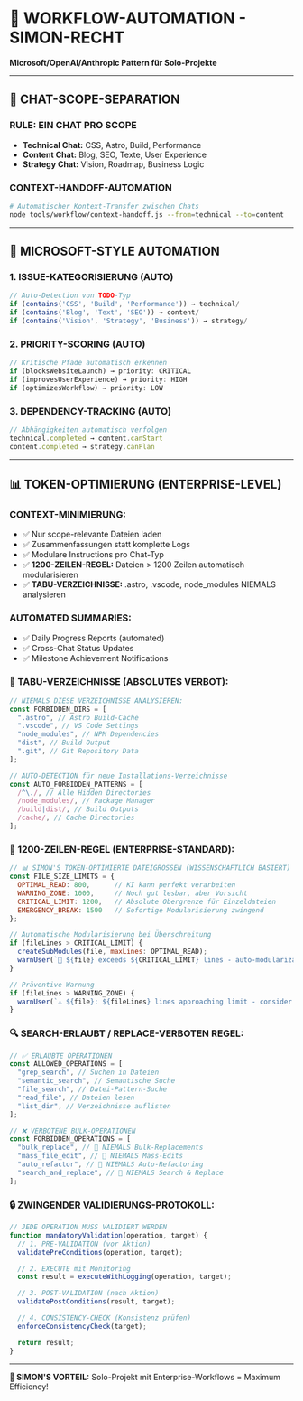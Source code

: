 # 🔄 WORKFLOW-AUTOMATION - SIMON-RECHT

**Microsoft/OpenAI/Anthropic Pattern für Solo-Projekte**

---

## 🎯 **CHAT-SCOPE-SEPARATION**

### **RULE: EIN CHAT PRO SCOPE**

- **Technical Chat:** CSS, Astro, Build, Performance
- **Content Chat:** Blog, SEO, Texte, User Experience
- **Strategy Chat:** Vision, Roadmap, Business Logic

### **CONTEXT-HANDOFF-AUTOMATION**

```bash
# Automatischer Kontext-Transfer zwischen Chats
node tools/workflow/context-handoff.js --from=technical --to=content
```

---

## 🤖 **MICROSOFT-STYLE AUTOMATION**

### **1. ISSUE-KATEGORISIERUNG (AUTO)**

```javascript
// Auto-Detection von TODO-Typ
if (contains('CSS', 'Build', 'Performance')) → technical/
if (contains('Blog', 'Text', 'SEO')) → content/
if (contains('Vision', 'Strategy', 'Business')) → strategy/
```

### **2. PRIORITY-SCORING (AUTO)**

```javascript
// Kritische Pfade automatisch erkennen
if (blocksWebsiteLaunch) → priority: CRITICAL
if (improvesUserExperience) → priority: HIGH
if (optimizesWorkflow) → priority: LOW
```

### **3. DEPENDENCY-TRACKING (AUTO)**

```javascript
// Abhängigkeiten automatisch verfolgen
technical.completed → content.canStart
content.completed → strategy.canPlan
```

---

## 📊 **TOKEN-OPTIMIERUNG (ENTERPRISE-LEVEL)**

### **CONTEXT-MINIMIERUNG:**

- ✅ Nur scope-relevante Dateien laden
- ✅ Zusammenfassungen statt komplette Logs
- ✅ Modulare Instructions pro Chat-Typ
- ✅ **1200-ZEILEN-REGEL:** Dateien > 1200 Zeilen automatisch modularisieren
- ✅ **TABU-VERZEICHNISSE:** .astro, .vscode, node_modules NIEMALS analysieren

### **AUTOMATED SUMMARIES:**

- ✅ Daily Progress Reports (automated)
- ✅ Cross-Chat Status Updates
- ✅ Milestone Achievement Notifications

### **🚨 TABU-VERZEICHNISSE (ABSOLUTES VERBOT):**

```javascript
// NIEMALS DIESE VERZEICHNISSE ANALYSIEREN:
const FORBIDDEN_DIRS = [
  ".astro", // Astro Build-Cache
  ".vscode", // VS Code Settings
  "node_modules", // NPM Dependencies
  "dist", // Build Output
  ".git", // Git Repository Data
];

// AUTO-DETECTION für neue Installations-Verzeichnisse
const AUTO_FORBIDDEN_PATTERNS = [
  /^\./, // Alle Hidden Directories
  /node_modules/, // Package Manager
  /build|dist/, // Build Outputs
  /cache/, // Cache Directories
];
```

### **🔢 1200-ZEILEN-REGEL (ENTERPRISE-STANDARD):**

```javascript
// 📊 SIMON'S TOKEN-OPTIMIERTE DATEIGROSSEN (WISSENSCHAFTLICH BASIERT)
const FILE_SIZE_LIMITS = {
  OPTIMAL_READ: 800,      // KI kann perfekt verarbeiten
  WARNING_ZONE: 1000,     // Noch gut lesbar, aber Vorsicht
  CRITICAL_LIMIT: 1200,   // Absolute Obergrenze für Einzeldateien
  EMERGENCY_BREAK: 1500   // Sofortige Modularisierung zwingend
};

// Automatische Modularisierung bei Überschreitung
if (fileLines > CRITICAL_LIMIT) {
  createSubModules(file, maxLines: OPTIMAL_READ);
  warnUser(`🚨 ${file} exceeds ${CRITICAL_LIMIT} lines - auto-modularization REQUIRED`);
}

// Präventive Warnung
if (fileLines > WARNING_ZONE) {
  warnUser(`⚠️ ${file}: ${fileLines} lines approaching limit - consider splitting`);
}
```

### **🔍 SEARCH-ERLAUBT / REPLACE-VERBOTEN REGEL:**

```javascript
// ✅ ERLAUBTE OPERATIONEN
const ALLOWED_OPERATIONS = [
  "grep_search", // Suchen in Dateien
  "semantic_search", // Semantische Suche
  "file_search", // Datei-Pattern-Suche
  "read_file", // Dateien lesen
  "list_dir", // Verzeichnisse auflisten
];

// ❌ VERBOTENE BULK-OPERATIONEN
const FORBIDDEN_OPERATIONS = [
  "bulk_replace", // 🚨 NIEMALS Bulk-Replacements
  "mass_file_edit", // 🚨 NIEMALS Mass-Edits
  "auto_refactor", // 🚨 NIEMALS Auto-Refactoring
  "search_and_replace", // 🚨 NIEMALS Search & Replace
];
```

### **🔒 ZWINGENDER VALIDIERUNGS-PROTOKOLL:**

```javascript
// JEDE OPERATION MUSS VALIDIERT WERDEN
function mandatoryValidation(operation, target) {
  // 1. PRE-VALIDATION (vor Aktion)
  validatePreConditions(operation, target);

  // 2. EXECUTE mit Monitoring
  const result = executeWithLogging(operation, target);

  // 3. POST-VALIDATION (nach Aktion)
  validatePostConditions(result, target);

  // 4. CONSISTENCY-CHECK (Konsistenz prüfen)
  enforceConsistencyCheck(target);

  return result;
}
```

---

**🎯 SIMON'S VORTEIL:** Solo-Projekt mit Enterprise-Workflows = Maximum Efficiency!
